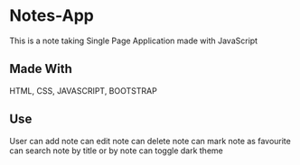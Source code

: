 # Notes-App
This is a note taking Single Page Application made with JavaScript

## Made With
HTML, CSS, JAVASCRIPT, BOOTSTRAP

## Use
User can add note
can edit note
can delete note
can mark note as favourite
can search note by title or by note
can toggle dark theme


